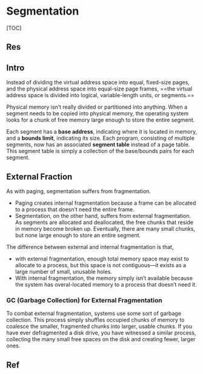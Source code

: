 # Segmentation

[TOC]



## Res


## Intro
Instead of dividing the virtual address space into equal, fixed-size pages, and the physical address space into equal-size page frames, ==the virtual address space is divided into logical, variable-length units, or segments.==

Physical memory isn’t really divided or partitioned into anything. When a segment needs to be copied into physical memory, the operating system looks for a chunk of free memory large enough to store the entire segment.

Each segment has a **base address**, indicating where it is located in memory, and a **bounds limit**, indicating its size. Each program, consisting of multiple segments, now has an associated **segment table** instead of a page table. This segment table is simply a collection of the base/bounds pairs for each segment.



## External Fraction
As with paging, segmentation suffers from fragmentation.
- Paging creates internal fragmentation because a frame can be allocated to a process that doesn’t need the entire frame. 
- Segmentation, on the other hand, suffers from external fragmentation. As segments are allocated and deallocated, the free chunks that reside in memory become broken up. Eventually, there are many small chunks, but none large enough to store an entire segment.

The difference between external and internal fragmentation is that, 
- with external fragmentation, enough total memory space may exist to allocate to a process, but this space is not contiguous—it exists as a large number of small, unusable holes.
- With internal fragmentation, the memory simply isn’t available because the system has overal-located memory to a process that doesn’t need it.


### GC (Garbage Collection) for External Fragmentation
To combat external fragmentation, systems use some sort of garbage collection. This process simply shuffles occupied chunks of memory to coalesce the smaller, fragmented chunks into larger, usable chunks. If you have ever defragmented a disk drive, you have witnessed a similar process, collecting the many small free spaces on the disk and creating fewer, larger ones.



## Ref

